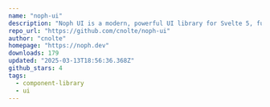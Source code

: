 ```yaml
---
name: "noph-ui"
description: "Noph UI is a modern, powerful UI library for Svelte 5, fully aligned with the Material 3 guidelines. Build stunning, consistent user interfaces with the efficiency and flexibility of Svelte and Google’s Material Design framework."
repo_url: "https://github.com/cnolte/noph-ui"
author: "cnolte"
homepage: "https://noph.dev"
downloads: 179
updated: "2025-03-13T18:56:36.368Z"
github_stars: 4
tags: 
  - component-library
  - ui
---
```


